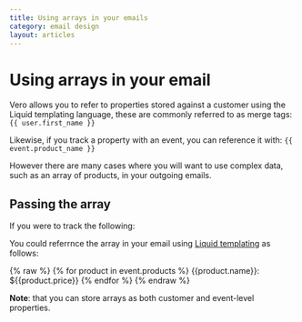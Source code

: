 ```yaml
---
title: Using arrays in your emails
category: email design
layout: articles
---
```


# Using arrays in your email
    
Vero allows you to refer to properties stored against a customer using the Liquid templating language, these are commonly referred to as merge tags:
`{{ user.first_name }}`

Likewise, if you track a property with an event, you can reference it with:
`{{ event.product_name }}`

However there are many cases where you will want to use complex data, such as an array of products, in your outgoing emails.

## Passing the array 
If you were to track the following:

  <script>
  _veroq.push(['track',{ products: [ {name: 'Item 123', price: 10},  {name: 'Item ABC', price: 20} ] }]);  
  </script>
 
You could referrnce the array in your email using [Liquid templating](https://github.com/Shopify/liquid/wiki/Liquid-for-Designers) as follows:

  {% raw %}
    {% for product in event.products %}
      {{product.name}}: ${{product.price}}
    {% endfor %}
  {% endraw %}
 
**Note**: that you can store arrays as both customer and event-level properties.
         
        
                
                

